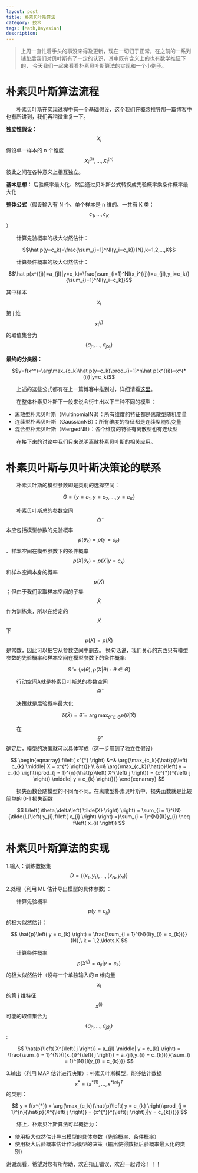 ```yaml
---
layout: post
title: 朴素贝叶斯算法
category: 技术
tags: [Math,Bayesian]
description: 
---
```


> 上周一直忙着手头的事没来得及更新，现在一切归于正常，在之前的一系列铺垫后我们对贝叶斯有了一定的认识，其中既有含义上的也有数学推证下的，
今天我们一起来看看朴素贝叶斯算法的实现和一个小例子。

# 朴素贝叶斯算法流程 #

　　朴素贝叶斯在实现过程中有一个基础假设，这个我们在概念推导那一篇博客中也有所讲到，我们再稍微重复一下。

**独立性假设：** $$X_i$$假设单一样本的 n 个维度$$X_i^{(1)},...,X_i^{(n)}$$彼此之间在各种意义上相互独立。

**基本思想：** 后验概率最大化、然后通过贝叶斯公式转换成先验概率乘条件概率最大化

**整体公式**（假设输入有 N 个、单个样本是 n 维的、一共有 K 类：$$c_1,...,c_K$$）

　　计算先验概率的极大似然估计：

$$\hat p(y=c_k)=\frac{\sum_{i=1}^NI(y_i=c_k)}{N},k=1,2,...,K$$

　　计算条件概率的极大似然估计： 

$$\hat p(x^{(j)}=a_{jl}|y=c_k)=\frac{\sum_{i=1}^NI(x_i^{(j)}=a_{jl},y_i=c_k)}{\sum_{i=1}^NI(y_i=c_k)}$$

其中样本$$x_i$$第 j 维$$x_i^{(j)}$$的取值集合为$$\{a_{j1},...,a_{jS_j}\}$$

**最终的分类器：** 

$$y=f(x^*)=\arg\max_{c_k}\hat p(y=c_k)\prod_{i=1}^n\hat p(x^{(i)}=x^{*(i)}|y=c_k)$$

　　上述的这些公式都有在上一篇博客中推到过，详细请看[这里](http://www.twistedwg.com/2018/05/09/Bayesian-Derivation.html)。

　　在整体朴素贝叶斯下一般来说会衍生出以下三种不同的模型：

- 离散型朴素贝叶斯（MultinomialNB）：所有维度的特征都是离散型随机变量
- 连续型朴素贝叶斯（GaussianNB）：所有维度的特征都是连续型随机变量
- 混合型朴素贝叶斯（MergedNB）：各个维度的特征有离散型也有连续型

　　在接下来的讨论中我们只来说明离散朴素贝叶斯的相关应用。

# 朴素贝叶斯与贝叶斯决策论的联系 #

　　朴素贝叶斯的模型参数即是类别的选择空间：

$$\Theta = \left\{ y = c_{1},{y = c}_{2},\ldots,{y = c}_{K} \right\}$$

　　朴素贝叶斯总的参数空间$$\tilde{\Theta}$$本应包括模型参数的先验概率$$p\left( \theta_{k} \right) = p(y = c_{k})$$、样本空间在模型参数下的条件概率
$$p\left( X \middle \vert \theta_{k} \right) = p(X \vert y = c_{k})$$和样本空间本身的概率$$p(X)$$；但由于我们采取样本空间的子集
$$\tilde{X}$$作为训练集，所以在给定的$$\tilde{X}$$下$$p\left( X \right) = p(\tilde{X})$$是常数，因此可以把它从参数空间中删去。
换句话说，我们关心的东西只有模型参数的先验概率和样本空间在模型参数下的条件概率:

$$\tilde{\Theta} = \left\{ p\left( \theta \right),p\left( X \middle| \theta \right):\theta \in \Theta \right\}$$

　　行动空间A就是朴素贝叶斯总的参数空间$$\tilde{\Theta}$$

　　决策就是后验概率最大化

$$\delta\left( \tilde{X} \right) = \hat{\theta} = \arg{\max_{\tilde\theta\in\tilde\Theta}{p\left( \tilde{\theta} \middle| \tilde{X} \right)}}$$

　　在$$\hat{\theta}$$ 确定后，模型的决策就可以具体写成（这一步用到了独立性假设）

$$
\begin{eqnarray}
  f\left( x^{*} \right) &=& \arg{\max_{c_k}{\hat{p}\left( c_{k} \middle| X = x^{*} \right)}} \\
  &=& \arg{\max_{c_k}{\hat{p}\left( y = c_{k} \right)\prod_{j = 1}^{n}{\hat{p}\left( X^{\left( j \right)} = {x^{*}}^{\left( j \right)} \middle| y = c_{k} \right)}}}
\end{eqnarray}
$$

　　损失函数会随模型的不同而不同。在离散型朴素贝叶斯中，损失函数就是比较简单的 0-1 损失函数

$$
L\left( \theta,\delta\left( \tilde{X} \right) \right) = \sum_{i = 1}^{N}{\tilde{L}\left( y_{i},f\left( x_{i} \right) \right) =}\sum_{i = 1}^{N}{I(}y_{i} \neq f\left( x_{i} \right))
$$

# 朴素贝叶斯算法的实现 #

1.输入：训练数据集$$D = \{\left( x_{1},y_{1} \right),\ldots,(x_{N},y_{N})\}$$

2.处理（利用 ML 估计导出模型的具体参数）：

　　计算先验概率$$p(y = c_{k})$$的极大似然估计：

$$
\hat{p}\left( y = c_{k} \right) = \frac{\sum_{i = 1}^{N}{I(y_{i} = c_{k})}}{N},\ k = 1,2,\ldots,K
$$

　　计算条件概率$$p(X^{\left( j \right)} = a_{jl}|y = c_{k})$$的极大似然估计（设每一个单独输入的 n 维向量$$x_i$$的第 j 维特征$$x^{\left( j \right)}$$
可能的取值集合为$$\{ a_{j1},\ldots,a_{jS_{j}}\}$$:

$$
\hat{p}\left( X^{\left( j \right)} = a_{jl} \middle| y = c_{k} \right) = \frac{\sum_{i = 1}^{N}{I(x_{i}^{\left( j \right)} = a_{jl},y_{i} = c_{k})}}{\sum_{i = 1}^{N}{I(y_{i} = c_{k})}}
$$

3.输出（利用 MAP 估计进行决策）：朴素贝叶斯模型，能够估计数据$$x^{*} = \left( {x^{*}}^{\left( 1 \right)},\ldots,{x^{*}}^{\left( n \right)} \right)^{T}$$的类别：

$$
y = f(x^{*}) = \arg{\max_{c_k}{\hat{p}\left( y = c_{k} \right)\prod_{j = 1}^{n}{\hat{p}(X^{\left( j \right)} = {x^{*}}^{\left( j \right)}|y = c_{k})}}}
$$

　　综上，朴素贝叶斯算法可以概括为：

- 使用极大似然估计导出模型的具体参数（先验概率、条件概率）
- 使用极大后验概率估计作为模型的决策（输出使得数据后验概率最大化的类别）

谢谢观看，希望对您有所帮助，欢迎指正错误，欢迎一起讨论！！！